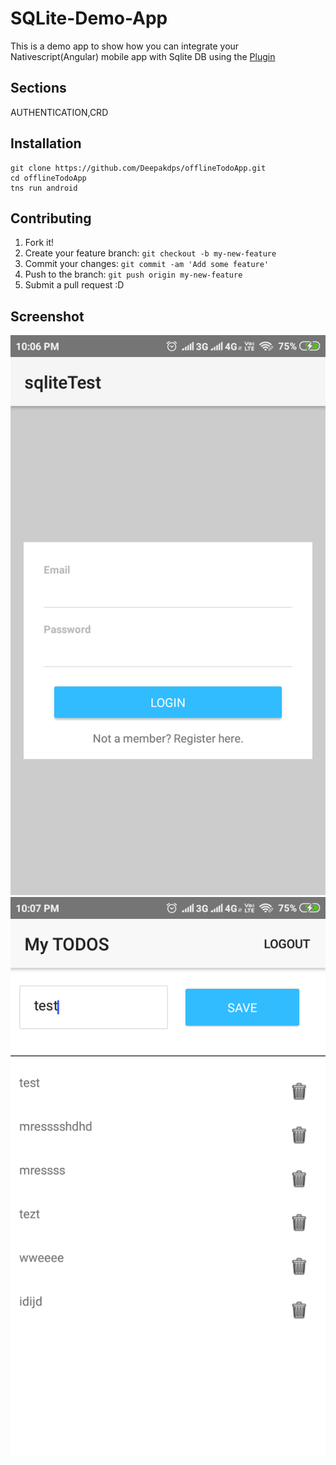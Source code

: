 # SQLite-Demo-App


This is a demo app to show how you can integrate your Nativescript(Angular) mobile app with Sqlite DB using the [Plugin](https://www.npmjs.com/package/nativescript-sqlite)



## Sections

AUTHENTICATION,CRD

## Installation

```
git clone https://github.com/Deepakdps/offlineTodoApp.git
cd offlineTodoApp
tns run android
```

## Contributing

1.  Fork it!
2.  Create your feature branch: `git checkout -b my-new-feature`
3.  Commit your changes: `git commit -am 'Add some feature'`
4.  Push to the branch: `git push origin my-new-feature`
5.  Submit a pull request :D

## Screenshot

![Alt](/screenshot.png 'Login view')
![Alt](/screenshot1.png 'Dashboard view')






